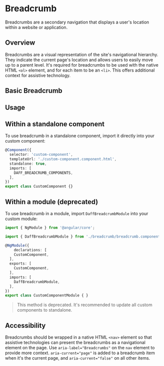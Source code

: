 # Breadcrumb
Breadcrumbs are a secondary navigation that displays a user's location within a website or application.

## Overview
Breadcrumbs are a visual representation of the site's navigational hierarchy. They indicate the current page's location and allows users to easily move up to a parent level. It's required for breadcrumbs to be used with the native HTML `<ol>` element, and for each item to be an `<li>`. This offers additional context for assistive technology.

## Basic Breadcrumb
<design-land-example-viewer-container example="basic-breadcrumb"></design-land-example-viewer-container>

## Usage

## Within a standalone component
To use breadcrumb in a standalone component, import it directly into your custom component:

```ts
@Component({
  selector: 'custom-component',
  templateUrl: './custom-component.component.html',
  standalone: true,
  imports: [
    DAFF_BREADCRUMB_COMPONENTS,
  ],
})
export class CustomComponent {}
```

## Within a module (deprecated)
To use breadcrumb in a module, import `DaffBreadcrumbModule` into your custom module:

```ts
import { NgModule } from '@angular/core';

import { DaffBreadcrumbModule } from './breadcrumb/breadcrumb.component';

@NgModule({
	declarations: [
    CustomComponent,
  ],
  exports: [
    CustomComponent,
  ],
  imports: [
    DaffBreadcrumbModule,
  ],
})
export class CustomComponentModule { }
```

> This method is deprecated. It's recommended to update all custom components to standalone.

## Accessibility
Breadcrumbs should be wrapped in a native HTML `<nav>` element so that assistive technologies can present the breadcrumbs as a navigational element on the page. Use `aria-label="Breadcrumbs"` on the `nav` element to provide more context. `aria-current="page"` is added to a breadcrumb item when it's the current page, and `aria-current="false"` on all other items.